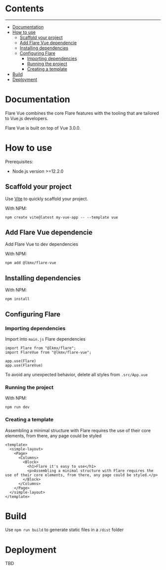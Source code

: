 # Contents
---
- [Documentation](#documentation)
- [How to use](#how-to-use)
  - [Scaffold your project](#scaffold-your-project)
  - [Add Flare Vue dependencie](#add-flare-vue-dependencie)
  - [Installing dependencies](#installing-dependencies)
  - [Configuring Flare](#configuring-flare)
    - [Importing dependencies](#importing-dependencies)
    - [Running the project](#running-the-project)
    - [Creating a template](#creating-a-template)
- [Build](#build)
- [Deployment](#deployment)

# Documentation

Flare Vue combines the core Flare features with the tooling that are tailored to Vue.js developers.

Flare Vue is built on top of Vue 3.0.0.

# How to use

Prerequisites:

- Node.js version >=12.2.0 

## Scaffold your project

Use [Vite](https://vitejs.dev/guide/#scaffolding-your-first-vite-project) to quickly scaffold your project.

With NPM:

```
npm create vite@latest my-vue-app -- --template vue
```

## Add Flare Vue dependencie

Add Flare Vue to dev dependencies

With NPM:
```
npm add @lkmx/flare-vue
```

## Installing dependencies

With NPM:
```
npm install
```

## Configuring Flare

### Importing dependencies

Import into ```main.js``` Flare dependencies

```
import Flare from "@lkmx/flare";
import FlareVue from "@lkmx/flare-vue";

app.use(Flare)
app.use(FlareVue)

```

To avoid any unexpected behavior, delete all styles from ```.src/App.vue```

### Running the project

With NPM:
```
npm run dev
```

### Creating a template

Assembling a minimal structure with Flare requires the use of their core elements, from there, any page could be styled 

```
<template>
  <simple-layout>
    <Page>
      <Columns>
        <Block>
          <h1>Flare it's easy to use</h1>
          <p>Assembling a minimal structure with Flare requires the use of their core elements, from there, any page could be styled.</p>
        </Block>
      </Columns>
    </Page>
  </simple-layout>
</template>
```

# Build
Use ```npm run build``` to generate static files in a ```/dist``` folder

# Deployment
TBD